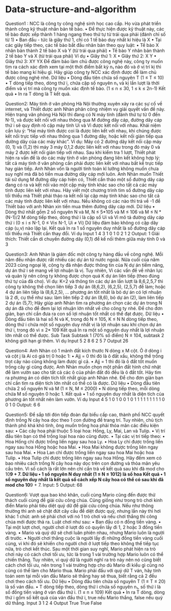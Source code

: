# Data-structure-and-algorithm

Question1 : 
NCC là công ty công nghệ sinh học cao cấp. Họ vừa phát triển thành công kỹ thuật nhân bản tế bào.
• Để thực hiện được kỹ thuật này, các tế bào được xếp thành 1 hàng ngang theo thứ tự từ trái qua phải (đánh chỉ số từ 1)
• Ban đầu - tức là giây thứ 1, chỉ có 1 tế bào duy nhất kí hiệu là X
• Tại các giây tiếp theo, các tế bào bắt đầu nhân bản theo quy luật:
• Tế bào X nhân bản thành 2 tế bào X và Y (từ trái qua phải)
• Tế bào Y nhân bản thành 2 tế bào Y và X (từ trái qua phải)
Ví dụ
• Giây thứ 1: X
• Giây thứ 2: X Y
• Giây thứ 3: XY YX
Để đảm bảo làm chủ được công nghệ này, công ty muốn tìm ra cách xác định xem tại một thời điểm bất kỳ n₁ nào đó và ở vị trí kị thì tế bào mang kí hiệu gì. Hãy giúp công ty NCC xác định được để làm chủ được công nghệ nhé.
Dữ liệu
• Dòng đầu tiên chứa số nguyên T (1 ≤ T ≤ 10)
• T dòng tiếp theo, dòng thứ i, chứa cặp số nguyên n₁ và kị lần lượt là thời điểm và vị trí mà công ty muốn xác định tế bào. (1 ≤ n ≤ 30, 1 ≤ k ≤ 2n-1)
Kết quả
• In ra T dòng là T kết quả.

Question2:
Máy tính ở văn phòng Hà Nội thường xuyên xảy ra các sự cố về internet, và Thiết được anh Nhàn phân công nhiệm vụ giải quyết vấn đề này.
Hiện trạng văn phòng Hà Nội thì đang có N máy tính (đánh thứ tự từ 0 đến N-1), và được kết nối với nhau thông qua M đường dây cáp, đường dây cáp thứ i sẽ quy định rõ cặp máy tính Ui và Vì được kết nối với nhau.
Khái niệm cần lưu ý: “Hai máy tính được coi là được liên kết với nhau, khi chúng được kết nối trực tiếp với nhau thông qua 1 đường dây, hoặc kết nối gián tiếp qua đường dây của các máy khác”.
Ví dụ: Máy có 2 đường dây kết nối cặp máy (0, 1) và (1,2) thì máy 3 máy 0,1,2 được liên kết với nhau trong đó máy 0 và máy 2 được kết nối gián tiếp với nhau.
Sau khi kiểm tra 1 lượt, Thiết phát hiện ra vấn đề là do các máy tính ở văn phòng đang liên kết không hợp lý: tất cả máy tính ở văn phòng cần phải được liên kết với nhau bất kể trực tiếp hay gián tiếp.
Anh Nhàn vốn là người tính toán kĩ lưỡng không muốn chưa suy nghĩ mà đã bỏ tiền mua đường dây cáp mới luôn. Anh Nhàn muốn Thiết tái sử dụng M đường dây cáp hiện có, Thiết cần tháo một số đường dây cáp đang có ra và kết nối vào một cặp máy tính khác sao cho tất cả các máy tính được liên kết với nhau.
Hãy viết một chương trình tìm số đường dây cáp tối thiểu mà Thiết phải tháo ra kết nối lại cặp máy tính khác sao cho tất cả các máy tính được liên kết với nhau. Nếu không có các nào thì trả về -1 để Thiết báo với anh Nhàn xin tiền mua thêm đường dây cáp mới.
Dữ liệu
• Dòng thứ nhất gồm 2 số nguyên N và M, N ≤ 5*105 và M ≤ 106 và M ≤ N * (N-1)/2
M dòng tiếp theo, dòng thứ i là cặp số Ui và Vì mô tả đường dây cáp thứ i (0 ≤ i ≤ N-1, 0 ≤ Vi≤ N-1, Ui ≠ Vi)
Dữ liệu đảm bảo không có cặp dây cáp (u,v) nào lặp lại.
Kết quả
In ra 1 số nguyên duy nhất là số đường dây cáp tối thiểu mà Thiết cần thay đổi.
Ví dụ
Input 1
4 3
1
0 1
0 2
1 2
Output: 1
Giải thích: Thiết cần di chuyến đường dây (0,1) để kế nối thêm giữa máy tính 0 và 3

Question3:
Anh Nhàn là giám đốc một công ty hàng đầu về công nghệ. Mỗi năm đều nhận được rất nhiều các dự án từ nước ngoài. Nửa cuối của năm 2023 cũng ngoại lệ, công ty đã nhận được thông tin của N dự án tiềm năng, dự án thứ i sẽ mang về lợi nhuận là vị.
Tuy nhiên, Vì các vấn đề về nhân lực và quản lý nên công ty không được chọn quá K dự án liên tiếp (theo đúng thứ tự của đã cho).
Ví dụ: K=2 và thông tin các dự án lần lượt là 8,6,2,5,7 thì công ty không thể chọn liên tiếp 3 dự án (8,6,2), (6,2,5), (2,5,7) để làm; hoặc 4 dự án liên tiếp là (8,6,2,5), ... phương án tốt nhất là bỏ dự án có lợi nhuận là 2 đi, cụ thể như sau: làm liên tiếp 2 dự án (8,6), bỏ dự án (2), làm liên tiếp 2 dự án (5,7);
Hãy giúp anh Nhàn tìm ra phương án chọn các dự án trong N dự án đã cho để đem lại lợi nhuận lớn nhất về cho công ty nhé. Để cho đơn giản, bạn chỉ cần đưa ra con số lợi nhuận tốt nhất có thể đạt được.
Dữ liệu
• Dòng đầu tiên là hai số N và K, trong đó N ≤ 105, K ≤ N
N dòng tiếp theo, dòng thứ i chứa một số nguyên duy nhất vị là lợi nhuận sau khi chọn dự án thứ i, trong đó vì ≤ 2* 109
Kết quả
In ra một số nguyên duy nhất là lợi nhuận lớn nhất có thể được.
Sub Task
Subtask 1 (70% số điểm) N ≤ 104, subtask 2 không giới hạn gì thêm.
Ví dụ
Input
5 2
8
6
2
5
7
Output
26

Question4: 
Anh Nhàn có 1 mảnh đất kích thước N dòng x M cột.
Ô ở dòng i và cột j là Ai có giá trị 0 hoặc 1:
• Ajj = 0 thì đó là ô đất xấu, không thể trồng trọt cây nào cũng không làm được gì cả.
• Ajj = 1 thì đó là ô đất tốt muốn trồng cây gì cũng được.
Anh Nhàn muốn chọn một phần đất hình chữ nhật để làm vườn sao cho tất cả các ô của phần đất đó đều là ô đất tốt. Hãy tìm ra phương án có diện tích tốt nhất giúp anh Nhàn nhé.
Để cho đơn giản bạn chỉ cần tìm ra diện tích lớn nhất có thể có là được.
Dữ liệu
• Dòng đầu tiên chứa 2 số nguyên N và M (1 ≤ N, M ≤ 2000)
• N dòng tiếp theo, mỗi dòng chứa M số nguyên 0 hoặc 1.
Kết quả
• 1 số nguyên duy nhất là diện tích của phương án tốt nhất nên làm vườn.
Ví dụ
Input
4 5
1 0 1 0 0
1 0 1 1 1
1 1 1 1 1
1 0 0 1 0
Output: 6
6

Question5:
Để sắp tới đón tiếp đoàn đại biểu cấp cao, thành phố NCC quyết định trồng N cây hoa dọc theo 1 con đường để trang trí. Tuy nhiên, chủ tịch thành phố khá khó tính, ông muốn trồng hoa phải thỏa mãn các điều kiện sau:
• Các cây hoa phải thuộc 5 loại hoa: Hồng, Ly, Mai, Lan và Tulip.
• Vị trí đầu tiên bạn có thể trồng loại hoa nào cũng được.
• Tại các vị trí tiếp theo:
• Hoa Hồng chỉ được trồng liền ngay sau hoa Ly.
• Hoa Ly chỉ được trồng liền ngay sau hoa Hồng hoặc hoa Mai.
• Hoa Mai không được trồng liên ngay sau hoa Mai.
• Hoa Lan chỉ được trồng liền ngay sau hoa Mai hoặc hoa Tulip.
• Hoa Tulip chỉ được trồng liên ngay sau hoa Hồng.
Hãy đếm xem có bao nhiêu cách trồng N cây hoa này dọc trên con đường và thỏa mãn yêu cầu trên. Vì số cách là rất lớn nên chỉ cần trả về kết quả sau khi đã mod cho 10**9 + 7.
Dữ liệu
• 1 số nguyên N duy nhất (1 ≤ N ≤ 1012) là số hoa
Kết quả
• 1 số nguyên duy nhất là kết quả số cách xếp N cây hoa có thể có sau khi đã mod cho 10**9 + 7.
Input: 5
Output: 68

Question6:
Vượt qua bao khó khăn, cuối cùng Mario cũng đến được thử thách cuối cùng để giải cứu công chúa. Cũng giống như trong trò chơi kinh điển Mario phải tiêu diệt quỷ dữ để giải cứu công chúa.
Nếu như thông thường thì anh sẽ chặt đứt cây cầu để diệt được quỷ, nhưng lần này thì hơi khác 1 chút: anh sẽ phải chơi với nó 1 trò chơi và nếu chơi thắng thì công chúa mới được thả ra.
Luật chơi như sau:
• Ban đầu có n đồng tiền vàng.
• Tại một lượt chơi, người chơi ở lượt đó có quyền lấy đi 1, 2 hoặc 3 đồng tiền vàng.
• Mario và quỷ dữ sẽ chơi luân phiên nhau, nhưng Mario luôn là người đi trước.
• Người chơi thắng cuộc là người lấy đi những đồng tiền vàng cuối cùng, vì khi đó sẽ khiến cho người chơi ở lượt tiếp theo không thể tiếp tục nữa, trò chơi kết thúc.
Sau một thời gian suy nghĩ, Mario phát hiện ra trò chơi này có cách chơi tối ưu, tức là trong 1 vài trường hợp Mario luôn có thể chiến thắng. Tuy nhiên, vì quỷ dữ là người nghĩ ra trò này nên nó cũng biết cách chơi tối ưu, nên trong 1 vài trường hợp cho dù Mario đi kiểu gì cũng nó cũng có thể làm cho Mario thua.
Mario phải đấu với quỷ dữ T ván, hãy tính toán xem tại mỗi ván đấu Mario sẽ thắng hay sẽ thua, biết rằng cả 2 đều chơi theo cách tối ưu.
Dữ liệu
• Dòng đầu tiên chứa số nguyên T (1 ≤ T ≤ 20) là số ván đấu.
• T dòng tiếp theo, dòng thứ i chứa số nguyên n₁, số thứ i là số đồng tiền vàng ở ván đấu thứ i. (1 ≤ n ≤ 109)
Kết quả
• In ra T dòng, dòng thứ i gồm số kết quả của ván đấu thứ i, true nếu Mario thắng, false nếu quỷ dữ thắng.
Input
3
1
2
4
Output
True
True
False
